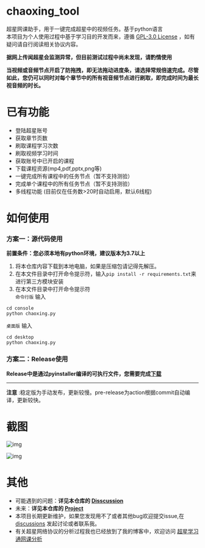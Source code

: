 # chaoxing_tool
超星网课助手，用于一键完成超星中的视频任务。基于python语言  
本项目为个人使用过程中基于学习目的开发而来，遵循 [GPL-3.0 License](https://github.com/liuyunfz/chaoxing_tool/blob/master/LICENSE) ，如有疑问请自行阅读相关协议内容。
  
**据网上传闻超星会监测异常，但目前测试过程中尚未发现，请酌情使用**

**当视频或音频节点开启了防拖拽，即无法拖动进度条，请选择常规倍速完成。尽管如此，您仍可以同时对每个章节中的所有视音频节点进行刷取，即完成时间为最长视音频的时长。**
# 已有功能 
- 登陆超星账号
- 获取章节页数
- 刷取课程学习次数
- 刷取视频学习时间  
- 获取账号中已开启的课程
- 下载课程资源(mp4,pdf,pptx,png等)
- 一键完成所有课程中的任务节点（暂不支持测验）
- 完成单个课程中的所有任务节点（暂不支持测验）
- 多线程功能 (目前仅在任务数>20时自动启用，默认6线程)  
# 如何使用
### 方案一：源代码使用
**前置条件：您必须本地有python环境，建议版本为3.7以上**  
1. 将本仓库内容下载到本地电脑，如果是压缩包请记得先解压。  
2. 在本文件目录中打开命令提示符，输入`pip install -r requirements.txt`来进行第三方模块安装  
3. 在本文件目录中打开命令提示符     
`命令行版` 输入
```
cd console
python chaoxing.py
```   
`桌面版` 输入
```
cd desktop
python chaoxing.py
```    
### 方案二：Release使用
  
**Release中是通过pyinstaller编译的可执行文件，您需要完成[下载](https://github.com/liuyunfz/chaoxing_tool/releases)**  

---
**注意** :稳定版为手动发布，更新较慢。pre-release为action根据commit自动编译，更新较快。 


# 截图
![img](https://user-images.githubusercontent.com/77034643/167157788-ebc85ee5-00af-4d80-bf7a-27002c94a5dc.jpg)    

![img](https://user-images.githubusercontent.com/77034643/167157706-0a744234-9574-4f87-ac79-49b11f6b2d39.jpg)      
# 其他
- 可能遇到的问题：**详见本仓库的 [Disscussion](https://github.com/liuyunfz/chaoxing_tool/discussions/3)**   
- 未来：**详见本仓库的 [Project](https://github.com/liuyunfz/chaoxing_tool/projects)**  
- 本项目长期更新维护，如果您发现用不了或者其他bug欢迎提交issue,在 [discussions](https://github.com/liuyunfz/chaoxing_tool/discussions) 发起讨论或者联系我。  
- 有关超星网络协议的分析过程我也已经放到了我的博客中，欢迎访问 [超星学习通网课分析](https://blog.6yfz.cn/tutorial/python-spider-chaoxing.html)   
